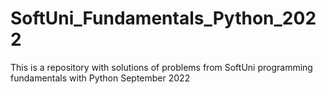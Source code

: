 # SoftUni_Fundamentals_Python_2022
This is a repository with solutions of problems from SoftUni programming fundamentals with Python September 2022
